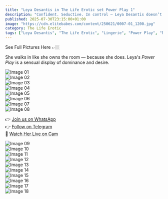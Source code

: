 ```yaml
---
title: "Leya Desantis in The Life Erotic set Power Play 1"
description: "Confident. Seductive. In control — Leya Desantis doesn’t play, she commands attention."
published: 2025-07-30T23:15:00+01:00
image: "https://cdn.elitebabes.com/content/250621/0007-01_1200.jpg"
category: The Life Erotic
tags: ["Leya Desantis", "The Life Erotic", "Lingerie", "Power Play", "NSFW"]
---
```


See Full Pictures Here 👉🏼

She walks in like she owns the room — because she does. Leya's *Power Play* is a sensual display of dominance and desire.

![Image 01](https://cdn.elitebabes.com/content/250621/0007-01_1200.jpg)  
![Image 02](https://cdn.elitebabes.com/content/250621/0007-02_1200.jpg)  
![Image 03](https://cdn.elitebabes.com/content/250621/0007-03_1200.jpg)  
![Image 04](https://cdn.elitebabes.com/content/250621/0007-04_1200.jpg)  
![Image 05](https://cdn.elitebabes.com/content/250621/0007-05_1200.jpg)  
![Image 06](https://cdn.elitebabes.com/content/250621/0007-06_1200.jpg)  
![Image 07](https://cdn.elitebabes.com/content/250621/0007-07_1200.jpg)  
![Image 08](https://cdn.elitebabes.com/content/250621/0007-08_1200.jpg)  

👉 [Join us on WhatsApp](https://whatsapp.com/channel/0029VaMsUAp7tkjI8KcaRn10)  
👉 [Follow on Telegram](https://t.me/Xibabes)  
🔞 [Watch Her Live on Cam](https://redirecting-kappa.vercel.app/)

![Image 09](https://cdn.elitebabes.com/content/250621/0007-09_1200.jpg)  
![Image 10](https://cdn.elitebabes.com/content/250621/0007-10_1200.jpg)  
![Image 11](https://cdn.elitebabes.com/content/250621/0007-11_1200.jpg)  
![Image 12](https://cdn.elitebabes.com/content/250621/0007-12_1200.jpg)  
![Image 13](https://cdn.elitebabes.com/content/250621/0007-13_1200.jpg)  
![Image 14](https://cdn.elitebabes.com/content/250621/0007-14_1200.jpg)  
![Image 15](https://cdn.elitebabes.com/content/250621/0007-15_1200.jpg)  
![Image 16](https://cdn.elitebabes.com/content/250621/0007-16_1200.jpg)  
![Image 17](https://cdn.elitebabes.com/content/250621/0007-17_1200.jpg)  
![Image 18](https://cdn.elitebabes.com/content/250621/0007-18_1200.jpg)